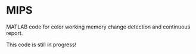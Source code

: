 # MIPS
MATLAB code for color working memory change detection and continuous report.

This code is still in progress!
